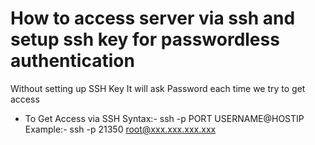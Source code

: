 # How to access server via ssh and setup ssh key for passwordless authentication
Without setting up SSH Key It will ask Password each time we try to get access

- To Get Access via SSH
Syntax:- ssh -p PORT USERNAME@HOSTIP
Example:- ssh -p 21350 root@xxx.xxx.xxx.xxx

